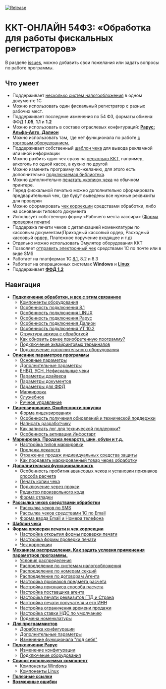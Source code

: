[![Release](https://img.shields.io/github/tag/andrei-karpov/1c_kkt_54fz.svg?label=Last%20release&a)](https://github.com/andrei-karpov/1c_kkt_54fz/releases)

# ККТ-ОНЛАЙН 54ФЗ: «Обработка для работы фискальных регистраторов» #

В разделе [issues](https://github.com/andrei-karpov/1c_kkt_54fz/issues), можно добавить свои пожелания или задать вопросы по работе программы.

## Что умеет ##

- Поддерживает [несколько систем налогообложения](mechanism_distribution.md#распределение-по-системам-налогообложения) в одном документе 1С
- Можно использовать один фискальный регистратор с разных рабочих мест.
- Поддерживает последние изменения по 54 ФЗ, форматы обмена: ФФД **1.05**, **1.1** и **1.2**
- Можно использовать в составе отраслевых конфигураций: [**Рарус: Альфа-Авто, Далион**](connecting.md#особенность-подключения-рарус)
- Можно использовать там, где нет функционала по работе [с торговым оборудованием.](instruction.md#форма-отладки)
- Поддерживает собственный [шаблон чека](template_document.md#шаблон-документа-печати) для вывода рекламной или иной информации
- Можно разбить один чек сразу на [несколько ККТ](connecting.md#подключение-дополнительного-оборудования), например, алкоголь по одной кассе, а кухню по другой
- Можно изменить программу по-желанию, для этого есть дополнительно [подключаемая библиотека](for_programmers.md#изменение-функционала-под-себя).
- Можно дополнительно [печатать «копию» чека](instruction.md#печать-копии-чека) на обычном принтере.
- Перед фискальной печатью можно дополнительно сформировать предварительный чек, где будут выведены все нужные реквизиты для проверки
- Можно сформировать [чек коррекции](form_check_and_check_correction.md#чек-коррекции) средствами обработки, либо на основании типового документа
- Использует собственную форму «Рабочего места кассира» ([Форма проверки печати](form_check_and_check_correction.md))
- Поддержка печати чеков с детализацией номенклатуры по кассовым документам(Приходный кассовый ордер, Расходный кассовый ордер, Платежное поручение входящее и т.д)
- Отдельно можно использовать Эмулятор оборудования ККТ
- Позволяет [отправить электронный чек](management_distribution.md) средствами 1С по почте или в виде SMS
- Работает на платформах 1С [8.1](connecting.md#особенность-подключения-81), 8.2 и 8.3
- Работает на операционных системах **Windows** и [**Linux**](connecting.md#особенность-подключения-linux)
- Поддерживает [**ФФД 1.2**](marking.md#поддержка-ффд-12)

## Навигация ##

- [**Подключение обработки, и все с этим связанное**](connecting.md)
  - [Компоненты оборудования](connecting.md#компоненты-оборудования)
  - [Особенность подключения 8.1](connecting.md#особенность-подключения-81)
  - [Особенность подключения LINUX](connecting.md#особенность-подключения-linux)
  - [Особенность подключения Рарус](connecting.md#особенность-подключения-рарус)
  - [Особенность подключения Далион](connecting.md#особенность-подключения-далион)
  - [Особенность подключения УТ 10.2](connecting.md#особенность-подключения-ут-102)
  - [Структура архива с обработкой](connecting.md#структура-архива-с-обработкой)
  - [Как обновить ранее приобретенную программу?](connecting.md#как-обновить-ранее-приобретенную-программу)
  - [Подключение эквайринговых терминалов](connecting.md#подключение-эквайринговых-терминалов)
  - [Подключение дополнительного оборудования](connecting.md#подключение-дополнительного-оборудования)
- [**Описание параметров программы**](parameters_description.md)
  - [Основные параметры](parameters_description.md#основные-параметры)
  - [Дополнительные параметры](parameters_description.md#дополнительные-параметры)
  - [ЕНВД, УСН, Нефискальные чеки](parameters_description.md#енвд-усн-нефискальные-чеки)
  - [Параметры драйвера](parameters_description.md#параметры-драйвера)
  - [Параметры документов](parameters_description.md#параметры-документов)
  - [Параметры для ФФД](parameters_description.md#параметры-для-ффд)
  - [Маркировка](parameters_description.md#маркировка)
  - [Служебное](parameters_description.md#служебное)
  - [Ручное управление](parameters_description.md#ручное-управление)
- [**Лицензирование. Особенности покупки**](licensing.md)
  - [Форма лицензирования](licensing.md#форма-лицензирования)
  - [Особенность получения обновлений и технической поддержки](licensing.md#особенность-получения-обновлений-и-технической-поддержки)
  - [Написать разработчику](licensing.md#написать-разработчику)
  - [Как записать лог для технической поддержки?](licensing.md#как-записать-лог-для-технической-поддержки)
  - [Особенность активации Инфостарт](licensing.md#особенность-активации-инфостарт)
- [**Маркировка. Продажа лекарств, шин, обуви и т.д.**](marking.md)
  - [Настройка типов маркировки](marking.md#настройка-типов-маркировки)
  - [Продажа лекарств](marking.md#продажа-лекарств)
  - [Отражение продаж индивидуальных средства защиты](marking.md#отражение-продаж-индивидуальных-средства-защиты)
  - [Как продавать маркированный товар через обработку](marking.md#как-продавать-маркированный-товар-через-обработку)
- [**Дополнительная функциональность**](instruction.md)
  - [Особенность пробития авансовых чеков и установки признаков способа расчета](instruction.md#особенность-пробития-авансовых-чеков-и-установки-признаков-способа-расчета)
  - [Печать копии чека](instruction.md#печать-копии-чека)
  - [Подключение через прокси](instruction.md#подключение-через-прокси)
  - [Редактор произвольного кода](instruction.md#редактор-произвольного-кода)
  - [Форма отладки](instruction.md#форма-отладки)
- [**Рассылка чеков средствами обработки**](management_distribution.md)
  - [Рассылка чеков по SMS](management_distribution.md#рассылка-чеков-по-sms)
  - [Рассылка чеков средствами 1С по Email](management_distribution.md#рассылка-чеков-средствами-1с-по-email)
  - [Форма ввода Email и Номера телефона](management_distribution.md#форма-ввода-email-и-номера-телефона)
- [**Шаблон чека**](template_document.md)
- [**Форма проверки печати и чек коррекции**](form_check_and_check_correction.md)
  - [Настройка открытия формы проверки печати](form_check_and_check_correction.md#настройка-открытия-формы-проверки-печати)
  - [Настройка формы проверки печати](form_check_and_check_correction.md#настройка-формы-проверки-печати)
  - [Чек коррекции](form_check_and_check_correction.md#чек-коррекции)
- [**Механизм распределения. Как задать условия применения параметров программы.**](mechanism_distribution.md)
  - [Условия распределения](mechanism_distribution.md#условия-распределения)
  - [Распределение по системам налогообложения](mechanism_distribution.md#распределение-по-системам-налогообложения)
  - [Распределение по номерам секций](mechanism_distribution.md#распределение-по-номерам-секций)
  - [Распределение по договорам Агента](mechanism_distribution.md#распределение-по-договорам-агента)
  - [Настройка признаков предмета расчета](mechanism_distribution.md#настройка-признаков-предмета-расчета)
  - [Настройка признаков способа расчета](mechanism_distribution.md#настройка-признаков-способа-расчета)
  - [Настройка поставщика агента](mechanism_distribution.md#настройка-поставщика-агента)
  - [Настройка печати реквизитов ГТД и Страна](mechanism_distribution.md#настройка-печати-реквизитов-гтд-и-страна)
  - [Настройка печати получателя и его ИНН](mechanism_distribution.md#настройка-печати-получателя-и-его-инн)
  - [Настройка ограничения времени продажи](mechanism_distribution.md#настройка-ограничения-времени-продажи)
  - [Настройка ставки НДС по умолчанию](mechanism_distribution.md#настройка-ставки-ндс-по-умолчанию)
  - [Подмена номенклатуры](mechanism_distribution.md#подмена-номенклатуры)
- [**Для программистов**](for_programmers.md)
  - [Доработка конфигурации](for_programmers.md#доработка-конфигурации)
  - [Дополнительные параметры](for_programmers.md#дополнительные-параметры)
  - [Изменение функционала "под себя"](for_programmers.md#изменение-функционала-под-себя)
- [**Подключение Рарус**](rarus_connecting.md)
  - [Изменение конфигурации](rarus_connecting.md#изменение-конфигурации)
  - [Подключение оборудования](rarus_connecting.md#подключение-оборудования)
- [**Список используемых компонент**](components.md)
  - [Компоненты Windows](components.md#компоненты-ккт-для-windows)
  - [Компоненты Linux](components.md#компоненты-ккт-для-linux)
- [**Полезные ссылки**](useful_links.md)
- [**Возможные ошибки**](errors.md)
